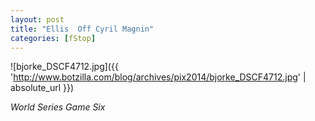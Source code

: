 ```yaml
---
layout: post
title: "Ellis  Off Cyril Magnin"
categories: [fStop]
---
```



![bjorke_DSCF4712.jpg]({{ 'http://www.botzilla.com/blog/archives/pix2014/bjorke_DSCF4712.jpg' | absolute_url }})


<i>World Series Game Six</i>
